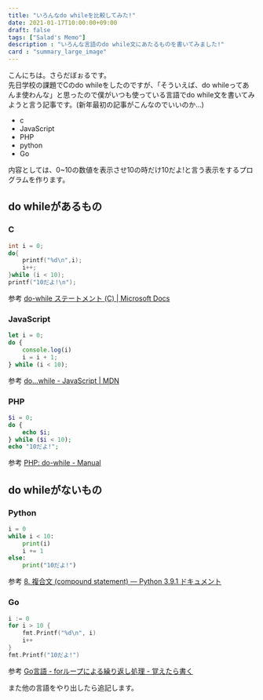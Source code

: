 ```yaml
---
title: "いろんなdo whileを比較してみた!"
date: 2021-01-17T10:00:00+09:00
draft: false
tags: ["Salad's Memo"]
description : "いろんな言語のdo while文にあたるものを書いてみました!"
card : "summary_large_image"
---
```

こんにちは。さらだぼぉるです。  
先日学校の課題でCのdo whileをしたのですが、「そういえば、do whileってあんま使わんな」と思ったので僕がいつも使っている言語でdo while文を書いてみようと言う記事です。(新年最初の記事がこんなのでいいのか...)

- c  
- JavaScript  
- PHP  
- python  
- Go  

内容としては、0~10の数値を表示させ10の時だけ10だよ!と言う表示をするプログラムを作ります。

## do whileがあるもの
### C
```c
int i = 0;
do{
	printf("%d\n",i);
	i++;
}while (i < 10);
printf("10だよ!\n");
```
参考 [do-while ステートメント (C) | Microsoft Docs](https://docs.microsoft.com/ja-jp/cpp/c-language/do-while-statement-c?view=msvc-160)

### JavaScript
```javascript
let i = 0;
do {
	console.log(i)
	i = i + 1;
} while (i < 10);
```
参考 [do...while - JavaScript | MDN](https://developer.mozilla.org/ja/docs/Web/JavaScript/Reference/Statements/do...while)

### PHP
```php
$i = 0;
do {
    echo $i;
} while ($i < 10);
echo "10だよ!";
```
参考 [PHP: do-while - Manual](https://www.php.net/manual/ja/control-structures.do.while.php)

## do whileがないもの
### Python
```python
i = 0
while i < 10:
	print(i)
	i += 1
else:
	print("10だよ!")
```
参考 [8. 複合文 (compound statement) — Python 3.9.1 ドキュメント](https://docs.python.org/ja/3/reference/compound_stmts.html#while)

### Go
```go
i := 0
for i > 10 {
    fmt.Printf("%d\n", i)
    i++
}
fmt.Printf("10だよ!")
```
参考 [Go言語 - forループによる繰り返し処理 - 覚えたら書く](https://blog.y-yuki.net/entry/2017/05/06/000000)

また他の言語をやり出したら追記します。
